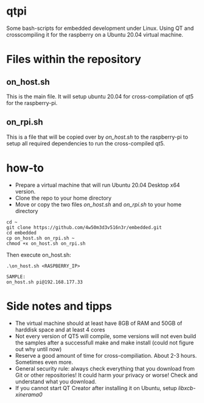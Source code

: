 # qtpi

Some bash-scripts for embedded development under Linux. Using QT and crosscompiling it for the raspberry on a Ubuntu 20.04 virtual machine.

# Files within the repository
## on_host.sh

This is the main file. It will setup ubuntu 20.04 for cross-compilation of qt5 for the raspberry-pi.

## on_rpi.sh

This is a file that will be copied over by *on_host.sh* to the raspberry-pi to setup all required dependencies to run the cross-compiled qt5.

# how-to

- Prepare a virtual machine that will run Ubuntu 20.04 Desktop x64 version.
- Clone the repo to your home directory
- Move or copy the two files *on_host.sh* and *on_rpi.sh* to your home directory

```console
cd ~
git clone https://github.com/4w50m3d3v516n3r/embedded.git
cd embedded
cp on_host.sh on_rpi.sh ~
chmod +x on_host.sh on_rpi.sh
```
Then execute on_host.sh:
```console
.\on_host.sh <RASPBERRY_IP>

SAMPLE:
on_host.sh pi@192.168.177.33 
```

# Side notes and tipps

- The virtual machine should at least have 8GB of RAM and 50GB of harddisk space and at least 4 cores
- Not every version of QT5 will compile, some versions will not even build the samples after a successfull make and make install (could not figure out why until now)
- Reserve a good amount of time for cross-compiliation. About 2-3 hours. Sometimes even more.
- General security rule: always check everything that you download from Git or other repositories! It could harm your privacy or worse! Check and understand what you download.
- If you cannot start QT Creator after installing it on Ubuntu, setup *libxcb-xinerama0*




